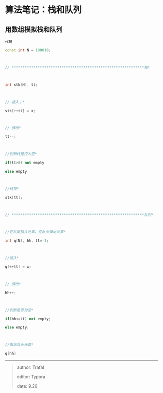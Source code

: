 # 算法笔记：栈和队列

## 用数组模拟栈和队列

`代码`

```cpp
const int N = 100010;



// *************************************************************栈*



int stk[N], tt;



// 插入；*

stk[++tt] = x;



// 弹出*

tt--;



//判断栈是否为空*

if(tt>0) not empty

else empty



//栈顶*

stk[tt];



// *************************************************************队列*



//在队尾插入元素，在队头弹出元素*

int q[N], hh, tt=-1;



//插入*

q[++tt] = x;



// 弹出*

hh++;



//判断是否为空*

if(hh<=tt) not empty;

else empty;



//取出队头元素*

q[hh]
```



------

> author: Trafal
>
> editor: Typora
>
> date: 9.26